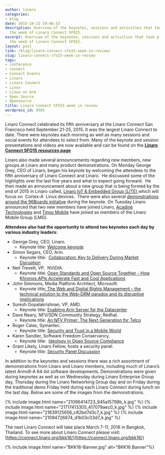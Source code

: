 ```yaml
---
author: linaro
categories:
- blog
date: 2015-10-21 19:46:53
description: Overview of the keynotes, sessions and activities that took place during
  the week of Linaro Connect SFO15.
excerpt: Overview of the keynotes, sessions and activities that took place during
  the week of Linaro Connect SFO15.
layout: post
link: /blog/linaro-connect-sfo15-week-in-review/
slug: linaro-connect-sfo15-week-in-review
tags:
- conference
- connect
- Connect Events
- Linaro
- Linaro Connect
- Linux
- Linux on Arm
- Open Source
- Opensource
title: Linaro Connect SFO15 week in review
wordpress_id: 9565
---
```


Linaro Connect celebrated its fifth anniversary at the Linaro Connect San Francisco held September 21-25, 2015. It was the largest Linaro Connect to date. There were keynotes each morning as well as many sessions and social events for attendees to select from. Many of the keynote and session presentations and videos are now available and can be found on the **[Linaro Connect SFO15 resources page](https://connect.linaro.org/sfo15/)**

Linaro also made several announcements regarding new members, new groups at Linaro and many product demonstrations. On Monday George Grey, CEO of Linaro, began his keynote by welcoming the attendees to the fifth anniversary of Linaro Connect and Linaro.  He discussed some of the highlights over the last five years and what to expect going forward.  He then made an announcement about a new group that is being formed by the end of 2015 in Linaro called, [Linaro IoT & Embedded Group (LITE) ](https://youtu.be/5viiqYeOATI?t=24m14s)which will focus on  Cortex-A  Linux devices.   There were also several [demonstrations around the 96Boards initiative](https://youtu.be/5viiqYeOATI?t=33m25s) during the keynote.  On Tuesday Linaro announced that two new members have joined Linaro, [Acadine Technologies](https://youtu.be/S3YMBLOTXSI?t=3m6s) and [Tinno Mobile](https://youtu.be/5viiqYeOATI?t=1h29m16s) have joined as members of the Linaro Mobile Group (LMG).

**Attendees also had the opportunity to attend two keynotes each day by various industry leaders:**

  * George Grey, CEO, Linaro.
    * Keynote title: [Welcome keynote](https://www.youtube.com/watch?v=5viiqYeOATI&feature=youtu.be&t=50m55s)
  * Simon Segars, CEO, Arm.
    * Keynote title:  [Collaboration: Key to Delivery During Market Disruption](https://www.youtube.com/watch?v=5viiqYeOATI&feature=youtu.be&t=50m55s)
  * Neil Trevett, VP,  NVIDIA.
    * Keynote title: [Open Standards and Open Source Together - How Khronos APIs Accelerate Fast and Cool Applications](https://www.youtube.com/watch?v=S3YMBLOTXSI)
  * John Simmons, Media Platform Architect, Microsoft.
    * Keynote title[: The Web and Digital Rights Management – the technical solution to the Web-DRM paradox and its disruptive implications](https://www.youtube.com/watch?v=14YnkW6ZsI0)
  * Suresh Gopalakrishnan, VP, AMD.
    * Keynote title: [Enabling Arm Server for the Datacenter](https://youtu.be/apMkjg8tubw?t=8m7s)
  * Dave Neary, NFV/SDN Community Strategy, Redhat.
    * Keynote title: [An NFV Primer: The Next Generation for Telco](https://www.youtube.com/watch?v=9RPsaPr4mzg&feature=youtu.be&t=10m2s)
  * Roger Calas, Symantec.
    * Keynote title: [Security and Trust in a Mobile World](https://www.youtube.com/watch?v=HPooPahP5Co)
  * Karen Sandler, Software Freedom Conservancy.
    * Keynote title:  [Ideology in Open Source Compliance](https://www.youtube.com/watch?v=-GOCsXT8jas)
  * Grant Likely, Linaro Fellow, hosts a security panel.
    * Keynote title: [Security Panel Discussion](https://www.youtube.com/watch?v=KTeT6yC915Y)

In addition to the keynotes and sessions there was a rich assortment of demonstrations from Linaro and Linaro members, including much of Linaro’s latest Armv8-A 64-bit software developments. Demonstrations were given during keynotes as well as on Wednesday during Linaro Enterprise Group day, Thursday during the Linaro Networking Group day and on Friday during the traditional demo Friday held during each Linaro Connect during lunch on the last day. Below are some of the images from the demonstrations.

{% include image.html name="21096414723_945a15798b_k.jpg" %}
{% include image.html name="21717413305_417079aec0_k.jpg" %}
{% include image.html name="21639125656_c82bd7d3c7_k.jpg" %}
{% include image.html name="21094726674_d1b03c03d7_k.jpg" %}

The next Linaro Connect will take place March 7-11, 2016 in Bangkok, Thailand. To see more about Linaro Connect please visit: [https://connect.linaro.org/bkk16/](https://connect.linaro.org/bkk16/)

{% include image.html name="BKK16-Banner.jpg" alt="BKK16 Banner"%}